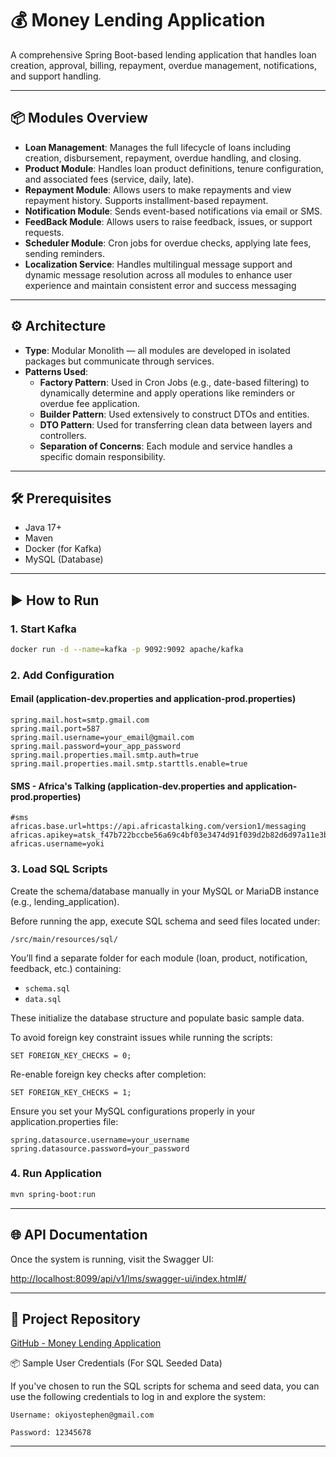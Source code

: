 # 💰 Money Lending Application

A comprehensive Spring Boot-based lending application that handles loan creation, approval, billing, repayment, overdue management, notifications, and support handling.

---

## 📦 Modules Overview

- **Loan Management**: Manages the full lifecycle of loans including creation, disbursement, repayment, overdue handling, and closing.
- **Product Module**: Handles loan product definitions, tenure configuration, and associated fees (service, daily, late).
- **Repayment Module**: Allows users to make repayments and view repayment history. Supports installment-based repayment.
- **Notification Module**: Sends event-based notifications via email or SMS.
- **FeedBack Module**: Allows users to raise feedback, issues, or support requests.
- **Scheduler Module**: Cron jobs for overdue checks, applying late fees, sending reminders.
- **Localization Service**: Handles multilingual message support and dynamic message resolution across all modules to enhance user experience and maintain consistent error and success messaging

---

## ⚙️ Architecture

- **Type**: Modular Monolith — all modules are developed in isolated packages but communicate through services.
- **Patterns Used**:
  - **Factory Pattern**: Used in Cron Jobs (e.g., date-based filtering) to dynamically determine and apply operations like reminders or overdue fee application.
  - **Builder Pattern**: Used extensively to construct DTOs and entities.
  - **DTO Pattern**: Used for transferring clean data between layers and controllers.
  - **Separation of Concerns**: Each module and service handles a specific domain responsibility.

---

## 🛠️ Prerequisites

- Java 17+
- Maven
- Docker (for Kafka)
- MySQL (Database)

---

## ▶️ How to Run

### 1. Start Kafka
```bash
docker run -d --name=kafka -p 9092:9092 apache/kafka
```

### 2. Add Configuration

#### Email (application-dev.properties and application-prod.properties)
```properties
spring.mail.host=smtp.gmail.com
spring.mail.port=587
spring.mail.username=your_email@gmail.com
spring.mail.password=your_app_password
spring.mail.properties.mail.smtp.auth=true
spring.mail.properties.mail.smtp.starttls.enable=true
```

#### SMS - Africa's Talking (application-dev.properties and application-prod.properties)
```properties
#sms
africas.base.url=https://api.africastalking.com/version1/messaging
africas.apikey=atsk_f47b722bccbe56a69c4bf03e3474d91f039d2b82d6d97a11e3bf1bfc0009bc9bdc97f0e7
africas.username=yoki
```

### 3. Load SQL Scripts

Create the schema/database manually in your MySQL or MariaDB instance (e.g., lending_application).

Before running the app, execute SQL schema and seed files located under:
```
/src/main/resources/sql/
```

You’ll find a separate folder for each module (loan, product, notification, feedback, etc.) containing:
- `schema.sql`
- `data.sql`

These initialize the database structure and populate basic sample data.

To avoid foreign key constraint issues while running the scripts:

```
SET FOREIGN_KEY_CHECKS = 0;
```

Re-enable foreign key checks after completion:

```
SET FOREIGN_KEY_CHECKS = 1;
```

Ensure you set your MySQL configurations properly in your application.properties  file:

```
spring.datasource.username=your_username
spring.datasource.password=your_password
```


### 4. Run Application
```bash
mvn spring-boot:run
```

---

## 🌐 API Documentation

Once the system is running, visit the Swagger UI:

[http://localhost:8099/api/v1/lms/swagger-ui/index.html#/](http://localhost:8099/api/v1/lms/swagger-ui/index.html#/)

---

## 🔗 Project Repository

[GitHub - Money Lending Application](https://github.com/Yoki45/Money-Lending-Application)


📦 Sample User Credentials (For SQL Seeded Data)

If you've chosen to run the SQL scripts for schema and seed data, you can use the following credentials to log in and explore the system:

    Username: okiyostephen@gmail.com

    Password: 12345678

---
